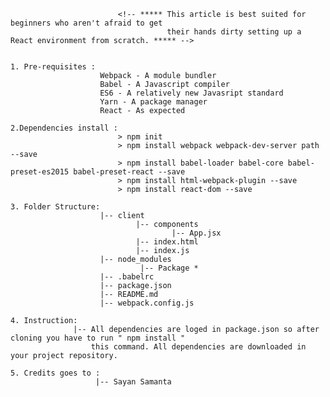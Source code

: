 

                            <!-- ***** This article is best suited for beginners who aren't afraid to get
                                       their hands dirty setting up a React environment from scratch. ***** -->


    1. Pre-requisites : 
                        Webpack - A module bundler
                        Babel - A Javascript compiler
                        ES6 - A relatively new Javasript standard
                        Yarn - A package manager
                        React - As expected

    2.Dependencies install : 
                            > npm init
                            > npm install webpack webpack-dev-server path --save
                            > npm install babel-loader babel-core babel-preset-es2015 babel-preset-react --save
                            > npm install html-webpack-plugin --save
                            > npm install react-dom --save

    3. Folder Structure:
                        |-- client
                                |-- components
                                        |-- App.jsx
                                |-- index.html
                                |-- index.js
                        |-- node_modules
                                 |-- Package *
                        |-- .babelrc
                        |-- package.json
                        |-- README.md
                        |-- webpack.config.js

    4. Instruction: 
                  |-- All dependencies are loged in package.json so after cloning you have to run " npm install " 
                      this command. All dependencies are downloaded in your project repository. 

    5. Credits goes to : 
                       |-- Sayan Samanta
